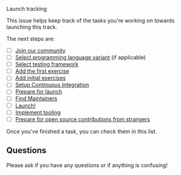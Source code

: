 Launch tracking

This issue helps keep track of the tasks you're working on towards launching this track.

The next steps are:

- [ ] [Join our community](https://exercism.org/docs/building/tracks/new/join-our-community)
- [ ] [Select programming language variant](https://exercism.org/docs/building/tracks/new/select-programming-language-variant) (if applicable)
- [ ] [Select testing framework](https://exercism.org/docs/building/tracks/new/select-testing-framework)
- [ ] [Add the first exercise](https://exercism.org/docs/building/tracks/new/add-first-exercise)
- [ ] [Add initial exercises](https://exercism.org/docs/building/tracks/new/add-initial-exercises)
- [ ] [Setup Continuous Integration](https://exercism.org/docs/building/tracks/new/setup-continuous-integration)
- [ ] [Prepare for launch](https://exercism.org/docs/building/tracks/new/prepare-for-launch)
- [ ] [Find Maintainers](https://exercism.org/docs/building/tracks/new/find-maintainers)
- [ ] [Launch!](https://exercism.org/docs/building/tracks/new/launch)
- [ ] [Implement tooling](https://exercism.org/docs/building/tracks/new/implement-tooling)
- [ ] [Prepare for open source contributions from strangers](https://exercism.org/docs/building/tracks/new/prepare-for-contributions)

Once you've finished a task, you can check them in this list.

## Questions

Please ask if you have any questions or if anything is confusing!
